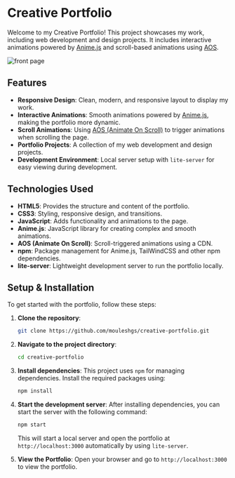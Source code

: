 # Creative Portfolio

Welcome to my Creative Portfolio! This project showcases my work, including web development and design projects. It includes interactive animations powered by [Anime.js](https://animejs.com/) and scroll-based animations using [AOS](https://michalsnik.github.io/aos/).


![front page](https://github.com/user-attachments/assets/41343db6-df65-48cf-bdd0-caeb5a7c7c7a)




## Features

- **Responsive Design**: Clean, modern, and responsive layout to display my work.
- **Interactive Animations**: Smooth animations powered by [Anime.js](https://animejs.com/), making the portfolio more dynamic.
- **Scroll Animations**: Using [AOS (Animate On Scroll)](https://michalsnik.github.io/aos/) to trigger animations when scrolling the page.
- **Portfolio Projects**: A collection of my web development and design projects.
- **Development Environment**: Local server setup with `lite-server` for easy viewing during development.

## Technologies Used

- **HTML5**: Provides the structure and content of the portfolio.
- **CSS3**: Styling, responsive design, and transitions.
- **JavaScript**: Adds functionality and animations to the page.
- **Anime.js**: JavaScript library for creating complex and smooth animations.
- **AOS (Animate On Scroll)**: Scroll-triggered animations using a CDN.
- **npm**: Package management for Anime.js, TailWindCSS and other npm dependencies.
- **lite-server**: Lightweight development server to run the portfolio locally.

## Setup & Installation

To get started with the portfolio, follow these steps:

1. **Clone the repository**:
    ```bash
    git clone https://github.com/mouleshgs/creative-portfolio.git
    ```

2. **Navigate to the project directory**:
    ```bash
    cd creative-portfolio
    ```

3. **Install dependencies**:
    This project uses `npm` for managing dependencies. Install the required packages using:

    ```bash
    npm install
    ```

4. **Start the development server**:
    After installing dependencies, you can start the server with the following command:

    ```bash
    npm start
    ```

    This will start a local server and open the portfolio at `http://localhost:3000` automatically by using  `lite-server`.

5. **View the Portfolio**:
    Open your browser and go to `http://localhost:3000` to view the portfolio.

